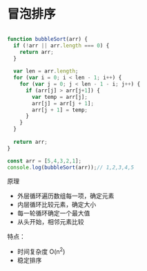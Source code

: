 # 冒泡排序

```javascript

function bubbleSort(arr) {
  if (!arr || arr.length === 0) {
    return arr;
  }
  
  var len = arr.length;
  for (var i = 0; i < len - 1; i++) {
    for (var j = 0; j < len - 1 - i; j++) {
      if (arr[j] > arr[j+1]) {
        var temp = arr[j];
        arr[j] = arr[j + 1];
        arr[j + 1] = temp;
      }
    }
  }
   
  return arr;
}

const arr = [5,4,3,2,1];
console.log(bubbleSort(arr));// 1,2,3,4,5

```
原理
* 外层循环遍历数组每一项，确定元素
* 内层循环比较元素，确定大小
* 每一轮循环确定一个最大值
* 从头开始，相邻元素比较

特点：
* 时间复杂度 O(n<sup>2</sup>)
* 稳定排序
